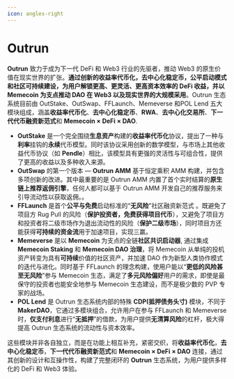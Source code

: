 ```yaml
---
icon: angles-right
---
```


# Outrun

**Outrun** 致力于成为下一代 DeFi 和 Web3 行业的先驱者，推动 Web3 的原生价值在现实世界的扩张。**通过创新的收益率代币化，去中心化稳定币，公平启动模式和社区可持续建设，为用户解锁更高、更灵活、更高资本效率的 DeFi 收益，并以 Memecoin 为支点推动 DAO 在 Web3 以及现实世界的大规模采用**。Outrun 生态系统目前由 OutStake、OutSwap、FFLaunch、Memeverse 和POL Lend 五大模块组成，涵盖**收益率代币化**、**去中心化稳定币**、**RWA**、**去中心化交易所**、**下一代代币融资新范式**和 **Memecoin × DeFi × DAO**.

* **OutStake** 是一个完全围绕**生息资产**构建的**收益率代币化**协议，提出了一种与**利率**挂钩的**永续**代币模型。同时该协议采用创新的数学模型，与市场上其他收益代币协议（如 **Pendle**）相比，该模型具有更强的灵活性与可组合性，提供了更高的收益以及多种收入来源。
* **OutSwap** 的第一个版本 — **Outrun AMM** 基于恒定乘积 AMM 构建，并包含多项创新的改进。其中最重要的是 Outrun AMM 内置了首个实时结算的**原生链上推荐返佣引擎**，任何人都可以基于 Outrun AMM 开发自己的推荐服务来引导流动性以获取返佣。。
* **FFLaunch** 是首个**公平与免费**启动标准的“**无风险**”社区融资新范式 。既避免了项目方 Rug Pull 的风险（**保护投资者，免费获得项目代币**），又避免了项目方和投资者将二级市场作为退出流动性的风险（**保护二级市场**），同时项目方还能获得**可持续的资金流**用于加速项目，实现三赢。
* **Memeverse** 是以 **Memecoin** 为支点的全链**社区共识启动器**, 通过集成 **Memecoin Staking** 和 **Memecoin DAO 治理**，将 Memecoin 从单纯的投机资产转变为具有**可持续**价值的社区资产，并加速 DAO 作为新型人类协作模式的迭代与进化。同时基于 FFLaunch 的理念构建，使用户能以“**更低的风险甚至无风险**”参与 Memecoin 生态，满足了**多元风险偏好**用户的需求，即使是最保守的投资者也能安全地参与 Memecoin 生态建设，而不是极少数的 PVP 专家的战场。
* **POL Lend** 是 Outrun 生态系统内部的特殊 **CDP(抵押债务头寸)** 模块，不同于 **MakerDAO**，它通过多模块组合，允许用户在参与 FFLaunch 和 Memeverse 时，**仅支付利息**进行“**无抵押**”的借款，为用户提供**无清算风险**的杠杆，极大得提高 Outrun 生态系统的流动性与资本效率。

这些模块并非各自独立，而是在功能上相互补充，紧密交织，将**收益率代币化**，**去中心化稳定币**，**下一代代币融资新范式**和 **Memecoin × DeFi × DAO** 连接，通过其创新的设计和互操作性，构建了完整闭环的 **Outrun** 生态系统，为用户提供多样化的 DeFi 和 Web3 体验。
